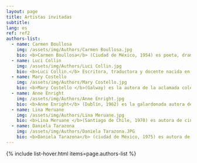 ```yaml
---
layout: page
title: Artistas invitadas
subtitle:
lang: es
ref: ref2
authors-list:
  - name: Carmen Boullosa
    img: /assets/img/Authors/Carmen Boullosa.jpg
    bio: <b>Carmen Boullosa</b> (Ciudad de México, 1954) es poeta, dramaturga, novelista y ensayista. Ha publicado 18 novelas, entre las que se encuentran <i>Antes</i> (1989), <i>Son vacas, somos puercos</i> (1991), <i>Llanto</i> (1992), <i>Duerme</i> (1994), <i>Treinta años</i> (1999) y <i>Texas</i> (2013). Dos de ellas fueron nombradas Mejor Novela Publicada en México, por el periódico <i>Reforma.</i> También recibió el premio Xavier Villaurrutia, junto con una gran cantidad de premios internacionales a lo largo de su carrera, los cuales incluyen el <i>International Dublin Literary Award</i> de 2015 y el premio alemán <i>Liberatur</i>. Su obra ha sido traducida a más de ocho lenguas.<br><br>Junto con el autor Salman Rushdie, fundó la casa para escritores perseguidos de la Ciudad de México, Casa Citlaltépetl. Sus libros de arte y medios mixtos han sido exhibidos en el Museo de Arte Moderno de México y en la New York Public Library.<br><br>En cuanto a su carrera académica, Boullosa ha impartido clase y dictado conferencias en Argentina, Ecuador, Venezuela, Colombia, Francia, España, Inglaterra, Alemania y Austria; lo mismo que en universidades estadounidenses como UC-Irvine, Brown y Princeton. También fue profesora visitante en la Universidad de Nueva York (NYU), San Diego State, Georgetown y la Sorbonne. Su obra literaria ha recibido amplia atención crítica en los medios académicos.
  - name: Luci Collin
    img: /assets/img/Authors/Luci Collin.jpg
    bio: <b>Luci Collin.</b> Escritora, traductora y docente nacida en Brasil en 1964. Cursó una licenciatura en Piano/Ejecución (EMBAP, 1985), una más en Literaturas Portuguesa e Inglesa (UFPR, 1989) y otra en Percusión Clásica (EMBAP, 1990). Posee una maestría en Literatura Inglesa (UFPR, 2003), un doctorado en Lingüística y Literatura Inglesa (USP, 2003) y dos postdoctorados (USP 2010/2017) centrados en investigaciones relacionadas con la literatura irlandesa.<br><br> Como escritora de creación ha publicado más de veinte libros&#58; <i>Rosa que está </i>(2020),<i> Fascinação </i>(2019) y <i>A peça intocada </i>(2017) se encuentran entre sus textos más recientes. Sus obras se han publicado en antologías nacionales e internacionales (en Estados Unidos, Alemania, Francia, México, Uruguay, Argentina y Perú). La autora ha sido galardonada con numerosos premios literarios internacionales tales como el Prêmio Jabuti/ Poesía en 2016. Collin es profesora retirada de la Universidad Federal de Paraná (UFPR) y actualmente realiza una investigación acerca del trabajo de la poeta irlandesa Mary O’Donnell, como investigadora residente de la Cátedra Extraordinaria W.B. Yeats de Estudios Irlandeses, en la Universidad de São Paulo.<br><br> Una selección de los poemas de Luci Collin, en español, se puede consultar en <a href="https://www.vallejoandcompany.com/12-1-poemas-de-luci-collin/">este enlace.</a>
  - name: Mary Costello
    img: /assets/img/Authors/Mary Costello.jpg
    bio: <b>Mary Costello </b>(Galway) es la autora de la aclamada colección de cuentos <i>The China Factory </i>(2012), nominada al premio First Book Award, otorgado por <i>The Guardian</i>. Costello recibió becas del Consejo de las Artes en los años 2011 y 2013. Su segundo libro y primera novela, <i>Academy Street</i>, se publicó en 2014 y fue ampliamente reconocido. La novela fue incluida en la lista de textos nominados al Premio Literario Internacional de Dublín, el Premio Costa de Primera Novela y el Premio de Literatura de la Unión Europea. <i>Academy Street </i>recibió los premios a la Novela Irlandesa del Año, al igual que al Libro Irlandés del Año en 2014. Algunos de los textos de la autora han sido adaptados por la cadena BBC Radio 4. En 2019, Costello dio a conocer su más reciente novela, <i>The River Capture</i>. Actualmente radica en Dublín.
  - name: Anne Enright
    img: /assets/img/Authors/Anne Enright.jpg
    bio: <b>Anne Enright</b> (Dublín, 1962) es la galardonada autora de siete novelas, tres colecciones de cuentos y un libro de ensayos. Ha recibido numerosas distinciones a lo largo de su carrera y es miembro de la Real Sociedad de Literatura, desde 2010. En 1995, su primera novela, <i>The Wig my Father Wore</i>,<i> </i>fue nominada al Irish Times/Aer Lingus Irish Literature Prize. <i>What Are You Like?,</i> publicada en el año 2000, recibió el Premio Encore y contendió por el Premio Whitbread de Novela. En 2007, Enright dio a conocer su cuarta novela, <i>The Gathering</i>, la cual le hizo acreedora del Premio Booker y del reconocimiento de Novela Irlandesa del Año, mismo que también recibió <i>The Green Road</i> en 2015.  En febrero de 2020, Enright publicó <i>Actress</i>, su novela más reciente.<br><br> Anne Enright estudió literatura inglesa y filosofía en Trinity College, Dublín, y obtuvo una Maestría en Artes por parte de la Universidad de East Anglia, donde cursó Escritura Creativa bajo la tutela de Angela Carter. Enright ha incursionado como productora de televisión para la cadena RTE y sus relatos han aparecido en diversas revistas como <i>The New Yorker </i>y <i>The Paris Review.</i>
  - name: Lina Meruane
    img: /assets/img/Authors/Lina Meruane.jpg
    bio: <b>Lina Meruane </b>(Santiago de Chile, 1970) es autora de cinco novelas, seis libros de ensayo y numerosos relatos cortos. Su trabajo ha aparecido en múltiples revistas internacionales como <i>Lateral </i>(España), <i>The Literary Review </i>(Estados Unidos), <i>Schiffe aus Feuer</i> (Alemania), entre otras. Su primera colección de cuentos, <i>Las infantas, </i>fue publicada en 1998, tras recibir una beca del Fondo Nacional de Desarrollo Cultural y las Artes (FONDART). En 2004, dio a conocer <i>Fruta podrida</i>, novela que le hizo acreedora al Premio a la Mejor Novela Inédita, otorgado por el Consejo Nacional de la Cultura y las Artes (CNCA). En 2011, recibió el premio Anna Seghers por la calidad de su obra y, en 2012, se le otorgó el Premio Sor Juana Inés de la Cruz en la Feria Internacional del Libro de Guadalajara por su aclamada novela <i>Sangre en el ojo. </i>En 2020 publicó <i>Avidez, </i>su más reciente colección de relatos, y en 2021, el ensayo <i>Zona ciega</i>.<br><br>Meruane obtuvo una beca Guggenheim en 2004, una beca de la National Endowment for the Arts en 2010 y una estancia de un año en Berlín, por parte del Programa de Artistas Residentes de la DAAD, en 2017. Actualmente imparte clases de literatura, culturas latinoamericanas y escritura de creación en la Universidad de Nueva York.
  - name: Daniela Tarazona
    img: /assets/img/Authors/Daniela Tarazona.JPG
    bio: <b>Daniela Tarazona</b> (ciudad de México, 1975) es autora de <i>El animal sobre la piedra</i> (México, Almadía, 2008 y Argentina, Entropía, 2011). En 2012, publicó su segunda novela <i>El beso de la liebre</i> (Alfaguara), que resultó finalista del premio Las Américas (Puerto Rico) en 2013. En 2020 dio a conocer el libro <i>Clarice Lispector. La mirada en el jardín</i>, en colaboración con la ilustradora Nuria Mel (Lumen). Varias de sus obras han sido han sido traducidas al inglés y el francés. Ha sido becaria del programa Jóvenes Creadores y es miembro del Sistema Nacional de Creadores del Fondo Nacional para la Cultura y las Artes (Fonca). En 2011, fue reconocida como uno de los 25 secretos literarios de América Latina, en la Feria Internacional del Libro de Guadalajara.
---
```


{% include list-hover.html items=page.authors-list %}
